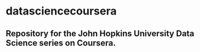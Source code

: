 # datasciencecoursera
## Repository for the John Hopkins University Data Science series on Coursera.
